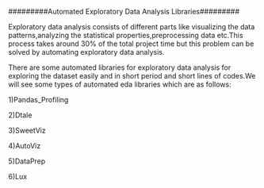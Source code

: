 #########Automated Exploratory Data Analysis Libraries#########
                  
Exploratory data analysis consists of different parts like visualizing the data patterns,analyzing the statistical properties,preprocessing data etc.This process takes around 30% of the total project time but this problem can be solved by automating exploratory data analysis.
          
There are some automated libraries for exploratory data analysis for exploring the dataset easily and in short period and short lines of codes.We will see some types of automated eda libraries which are as follows:
  
1)Pandas_Profiling
  
2)Dtale
  
3)SweetViz
  
4)AutoViz
  
5)DataPrep
  
6)Lux
